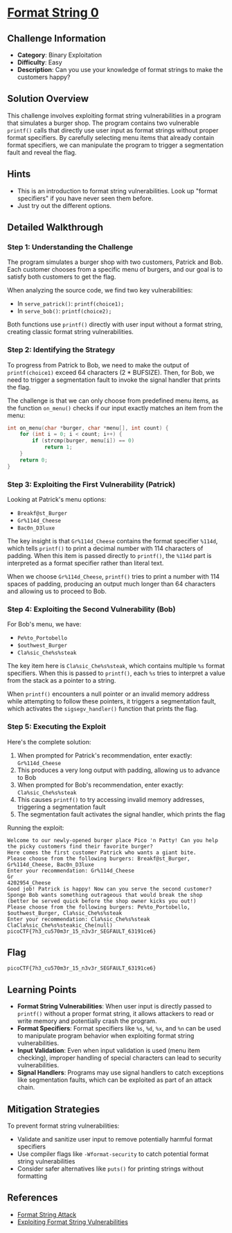 # [Format String 0](https://play.picoctf.org/practice/challenge/433)

## Challenge Information

- **Category**: Binary Exploitation
- **Difficulty**: Easy
- **Description**: Can you use your knowledge of format strings to make the customers happy?

## Solution Overview

This challenge involves exploiting format string vulnerabilities in a program that simulates a burger shop. The program contains two vulnerable `printf()` calls that directly use user input as format strings without proper format specifiers. By carefully selecting menu items that already contain format specifiers, we can manipulate the program to trigger a segmentation fault and reveal the flag.

## Hints

- This is an introduction to format string vulnerabilities. Look up "format specifiers" if you have never seen them before.
- Just try out the different options.

## Detailed Walkthrough

### Step 1: Understanding the Challenge

The program simulates a burger shop with two customers, Patrick and Bob. Each customer chooses from a specific menu of burgers, and our goal is to satisfy both customers to get the flag.

When analyzing the source code, we find two key vulnerabilities:
- In `serve_patrick()`: `printf(choice1);` 
- In `serve_bob()`: `printf(choice2);`

Both functions use `printf()` directly with user input without a format string, creating classic format string vulnerabilities.

### Step 2: Identifying the Strategy

To progress from Patrick to Bob, we need to make the output of `printf(choice1)` exceed 64 characters (2 * BUFSIZE). Then, for Bob, we need to trigger a segmentation fault to invoke the signal handler that prints the flag.

The challenge is that we can only choose from predefined menu items, as the function `on_menu()` checks if our input exactly matches an item from the menu:

```c
int on_menu(char *burger, char *menu[], int count) {
    for (int i = 0; i < count; i++) {
        if (strcmp(burger, menu[i]) == 0)
            return 1;
    }
    return 0;
}
```

### Step 3: Exploiting the First Vulnerability (Patrick)

Looking at Patrick's menu options:
- `Breakf@st_Burger`
- `Gr%114d_Cheese`
- `Bac0n_D3luxe`

The key insight is that `Gr%114d_Cheese` contains the format specifier `%114d`, which tells `printf()` to print a decimal number with 114 characters of padding. When this item is passed directly to `printf()`, the `%114d` part is interpreted as a format specifier rather than literal text.

When we choose `Gr%114d_Cheese`, `printf()` tries to print a number with 114 spaces of padding, producing an output much longer than 64 characters and allowing us to proceed to Bob.

### Step 4: Exploiting the Second Vulnerability (Bob)

For Bob's menu, we have:
- `Pe%to_Portobello`
- `$outhwest_Burger`
- `Cla%sic_Che%s%steak`

The key item here is `Cla%sic_Che%s%steak`, which contains multiple `%s` format specifiers. When this is passed to `printf()`, each `%s` tries to interpret a value from the stack as a pointer to a string.

When `printf()` encounters a null pointer or an invalid memory address while attempting to follow these pointers, it triggers a segmentation fault, which activates the `sigsegv_handler()` function that prints the flag.

### Step 5: Executing the Exploit

Here's the complete solution:

1. When prompted for Patrick's recommendation, enter exactly: `Gr%114d_Cheese`
2. This produces a very long output with padding, allowing us to advance to Bob
3. When prompted for Bob's recommendation, enter exactly: `Cla%sic_Che%s%steak`
4. This causes `printf()` to try accessing invalid memory addresses, triggering a segmentation fault
5. The segmentation fault activates the signal handler, which prints the flag

Running the exploit:
```
Welcome to our newly-opened burger place Pico 'n Patty! Can you help the picky customers find their favorite burger?
Here comes the first customer Patrick who wants a giant bite.
Please choose from the following burgers: Breakf@st_Burger, Gr%114d_Cheese, Bac0n_D3luxe
Enter your recommendation: Gr%114d_Cheese
Gr                                                                                                           4202954_Cheese
Good job! Patrick is happy! Now can you serve the second customer?
Sponge Bob wants something outrageous that would break the shop (better be served quick before the shop owner kicks you out!)
Please choose from the following burgers: Pe%to_Portobello, $outhwest_Burger, Cla%sic_Che%s%steak
Enter your recommendation: Cla%sic_Che%s%steak
ClaCla%sic_Che%s%steakic_Che(null)
picoCTF{7h3_cu570m3r_15_n3v3r_SEGFAULT_63191ce6}
```

## Flag

```
picoCTF{7h3_cu570m3r_15_n3v3r_SEGFAULT_63191ce6}
```

## Learning Points

- **Format String Vulnerabilities**: When user input is directly passed to `printf()` without a proper format string, it allows attackers to read or write memory and potentially crash the program.
- **Format Specifiers**: Format specifiers like `%s`, `%d`, `%x`, and `%n` can be used to manipulate program behavior when exploiting format string vulnerabilities.
- **Input Validation**: Even when input validation is used (menu item checking), improper handling of special characters can lead to security vulnerabilities.
- **Signal Handlers**: Programs may use signal handlers to catch exceptions like segmentation faults, which can be exploited as part of an attack chain.

## Mitigation Strategies

To prevent format string vulnerabilities:
- Validate and sanitize user input to remove potentially harmful format specifiers
- Use compiler flags like `-Wformat-security` to catch potential format string vulnerabilities
- Consider safer alternatives like `puts()` for printing strings without formatting

## References

- [Format String Attack](https://owasp.org/www-community/attacks/Format_string_attack)
- [Exploiting Format String Vulnerabilities](https://cs155.stanford.edu/papers/formatstring-1.2.pdf)